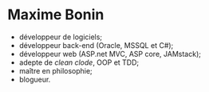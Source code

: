 # Maxime Bonin

- développeur de logiciels;
- développeur back-end (Oracle, MSSQL et C#);
- développeur web (ASP.net MVC, ASP core, JAMstack);
- adepte de _clean clode_, OOP et TDD;
- maître en philosophie;
- blogueur.
